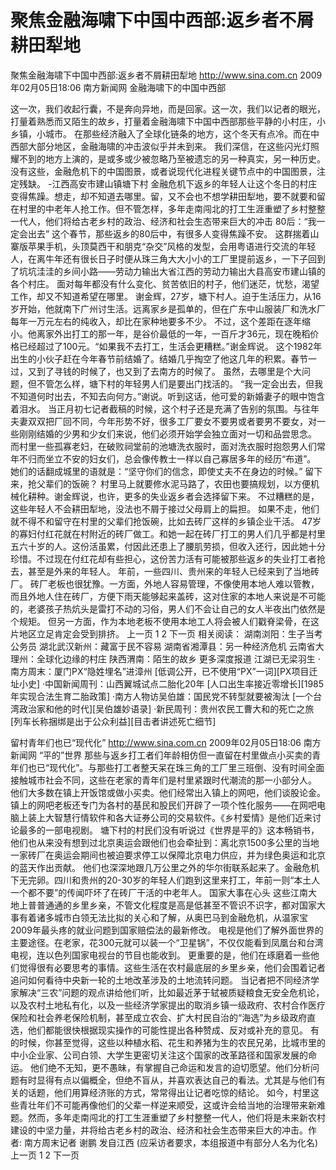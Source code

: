 # 聚焦金融海啸下中国中西部:返乡者不屑耕田犁地

聚焦金融海啸下中国中西部:返乡者不屑耕田犁地
http://www.sina.com.cn  2009年02月05日18:06   南方新闻网
金融海啸下的中国中西部

这一次，我们收起行囊，不是奔向异地，而是回家。这一次，我们以记者的眼光，打量着熟悉而又陌生的故乡，打量着金融海啸下中国中西部那些平静的小村庄，小乡镇，小城市。
在那些经济融入了全球化链条的地方，这个冬天有点冷。而在中西部大部分地区，金融海啸的冲击波似乎并未到来。
我们深信，在这些闪光灯照耀不到的地方上演的，是或多或少被忽略乃至被遗忘的另一种真实，另一种历史。没有这些，金融危机下的中国图景，或者说现代化进程关键节点中的中国图景，注定残缺。
-江西高安市建山镇塘下村
金融危机下返乡的年轻人让这个冬日的村庄变得焦躁。想走，却不知道去哪里。留，又不会也不想学耕田犁地，要不就要和留在村里的中老年人抢工作。但不管怎样，多年走南闯北的打工生涯重塑了乡村整整一代人，他们将给古老乡村的政治、经济和社会生态带来巨大的冲击
80后：“我一定会出去”
这个春节，那些返乡的80后中，有很多人变得焦躁不安。
这群揣着山寨版苹果手机，头顶莫西干和朋克“杂交”风格的发型，会用粤语进行交流的年轻人，在离牛年还有很长日子时便从珠三角大大小小的工厂里提前返乡，一下子回到了坑坑洼洼的乡间小路——劳动力输出大省江西的劳动力输出大县高安市建山镇的各个村庄。
面对每年都没有什么变化、贫苦依旧的村子，他们迷茫，忧愁，渴望工作，却又不知道希望在哪里。
谢金辉，27岁，塘下村人。迫于生活压力，从16岁开始，他就南下广州讨生活。远离家乡是孤单的，但在广东中山服装厂和洗水厂每年一万元左右的纯收入，却比在家种地要多不少。
不过，这个差距在逐年缩小。他离家外出打工的那一年，是谷价最低的一年，一百斤才36元，现在晚稻价格已经超过了100元。“如果我不去打工，生活会更糟糕。”谢金辉说。
这个1982年出生的小伙子赶在今年春节前结婚了。结婚几乎掏空了他这几年的积累。春节一过，又到了寻钱的时候了，也又到了去南方的时候了。
虽然，去哪里是个大问题，但不管怎么样，塘下村的年轻男人们是要出门找活的。
“我一定会出去，但我不知道何时出去，不知去向何方。”谢说。听到这话，他可爱的新婚妻子的眼中饱含着泪水。
当正月初七记者截稿的时候，这个村子还是充满了告别的氛围。与往年夫妻双双把厂回不同，今年形势不好，很多工厂要女不要男或者要男不要女，对一些刚刚结婚的少男和少女们来说，他们必须开始学会独立面对一切和品尝思念。
而村里一些孤寡老妇，在破败祠堂前的池塘洗衣服时，面对洗衣服时抱怨男人们常年不归而坐立不安的妇女们，总会像传教士一样以自己寡居多年的经历“布道”。
她们的话翻成城里的语就是：“坚守你们的信念，即使丈夫不在身边的时候。”
留下来，抢父辈们的饭碗？
村里马上就要修水泥马路了，农田也要搞规划，以方便机械化耕种。谢金辉说，也许，更多的失业返乡者会选择留下来。
不过糟糕的是，这些年轻人不会耕田犁地，没法也不屑于接过父母肩上的扁担。
如果不走，他们就不得不和留守在村里的父辈们抢饭碗，比如去砖厂这样的乡镇企业干活。
47岁的寡妇付红花就在村附近的砖厂做工。和她一起在砖厂打工的男人们几乎都是村里五六十岁的人。这份活虽累，付因此还患上了腰肌劳损，但收入还行，因此她十分珍惜。不过现在付红花却有些担心，这份苦力活有可能被那些返乡的失业打工者抢去，甚至是外来的年轻人。
年前，一些四川、贵州来的年轻人已经来到了当地砖厂。
砖厂老板也很犹豫。一方面，外地人容易管理，不像使用本地人难以管教，而且外地人住在砖厂，方便下雨天能够起来盖砖，这对住家的本地人来说是不可能的，老婆孩子热炕头是雷打不动的习俗，男人们不会让自己的女人半夜出门依然是个规矩。
但另一方面，作为本地老板不使用本地工人将会被人们戳脊梁骨，在这片地区立足肯定会受到排挤。
上一页
1
2
下一页
相关阅读：
湖南浏阳：生子当考公务员
湖北武汉新州：藏富于民不容易
湖南省湘潭县：另一种经济危机
云南省大理州：全球化边缘的村庄
陕西渭南：陌生的故乡
更多深度报道
江湖已无梁羽生
·南方周末：厦门PX“隐姓埋名”进漳州
[低调公开，已不使用“PX”一词][PX项目迁址小史]
·中国新闻周刊：山西翼城试点二胎化20年
[人口出生率接近零增长][1985年实现合法生育二胎政策]
·南方人物访吴伯雄：国民党不转型就要被淘汰
[一个台湾政治家和他的时代][吴伯雄妙语录]
·新民周刊：贵州农民工曹大和的死亡之旅
[列车长称捆绑是出于公众利益][目击者讲述死亡细节]

留村青年们也已“现代化”
http://www.sina.com.cn  2009年02月05日18:06   南方新闻网
“平的”世界
那些与返乡打工者们年龄相仿但一直留在村里做点小买卖的青年们也已“现代化”。与那些打工者整天呆在珠三角的工厂里三班倒、没有时间全面接触城市社会不同，这些在老家的青年们是村里紧跟时代潮流的那一小部分人。
他们大多数在镇上开饭馆或做小买卖。他们经常出入镇上的网吧，他们谈股论金。镇上的网吧老板还专门为各村的基民和股民们开辟了一项个性化服务——在网吧电脑上装上大智慧行情软件和各大证券公司的交易软件。《乡村爱情》是他们近来讨论最多的一部电视剧。
塘下村的村民们没有听说过《世界是平的》这本畅销书，他们也从来没有想到过北京奥运会跟他们也会牵扯到：离北京1500多公里的当地一家砖厂在奥运会期间也被迫要求停工以保障北京电力供应，并为绿色奥运和北京的蓝天作出贡献。
他们也深深地跟几万公里之外的华尔街联系起来了。金融危机下无完卵。四川和贵州的20-30岁的年轻人们跑到这里来打工，年前一则“本土人一个都不要”的传闻吓坏了在砖厂干活的中老年人。
国家大事在心头
这些江南大地上普普通通的乡里乡亲，不管文化程度是高是低甚至不管识不识字，都对国家大事有着诸多城市白领无法比拟的关心和了解，从奥巴马到金融危机，从温家宝2009年最头疼的就业问题到国家赔偿法的最新修改。
电视是他们了解外面世界的主要途径。在老家，花300元就可以装一个“卫星锅”，不仅仅能看到凤凰台和台湾电视，连以色列国家电视台的节目也能收到。
更重要的是，他们在琢磨着一些他们觉得很有必要思考的事情。这些生活在农村最底层的乡里乡亲，他们会围着记者追问如何看待中央新一轮的土地改革涉及的土地流转问题。
当记者把不同经济学家解决“三农”问题的观点讲给他们听，比如最近茅于轼被质疑粮食无安全危机论，以及农村土地私有化，以及一些经济学家提出的取消乡镇一级政府、农村合作医疗保险和社会养老保险机制，甚至成立农会、扩大村民自治的“海选”为乡级政府直选，他们都能很快根据现实操作的可能性提出各种赞成、反对或补充的意见。
有的时候，你甚至觉得，这些以种植水稻、花生和养猪为生的农民兄弟，比城市里的中小企业家、公司白领、大学生更密切关注这个国家的改革路径和国家发展的命运。
他们绝不无知，更不愚昧，有掌握自己命运和发言的迫切愿望。他们分析问题有时显得有点以偏概全，但绝不盲从，并喜欢表达自己的看法。尤其是与他们有关的话题，他们用算经济账的方式，常常得出让记者吃惊的结论。
如今，村里这些青壮年们不可能再像他们的父辈一样逆来顺受，这或许会给当地的治理带来新难题。然而，多年走南闯北的打工生涯重塑了乡村整整一代人，他们将是未来新农村建设的中坚力量，并将给古老乡村的政治、经济和社会生态带来巨大的冲击。作者: 南方周末记者 谢鹏 发自江西
(应采访者要求，本组报道中有部分人名为化名)
上一页
1
2
下一页

